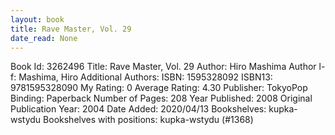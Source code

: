 ```yaml
---
layout: book
title: Rave Master, Vol. 29
date_read: None
---
```


Book Id: 3262496
Title: Rave Master, Vol. 29
Author: Hiro Mashima
Author l-f: Mashima, Hiro
Additional Authors: 
ISBN: 1595328092
ISBN13: 9781595328090
My Rating: 0
Average Rating: 4.30
Publisher: TokyoPop
Binding: Paperback
Number of Pages: 208
Year Published: 2008
Original Publication Year: 2004
Date Added: 2020/04/13
Bookshelves: kupka-wstydu
Bookshelves with positions: kupka-wstydu (#1368)

